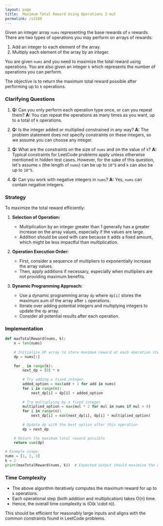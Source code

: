 ```yaml
---
layout: page
title:  Maximum Total Reward Using Operations I-out
permalink: /s3180
---
```


Given an integer array `nums` representing the base rewards of `n` rewards. There are two types of operations you may perform on arrays of rewards:

1. Add an integer to each element of the array.
2. Multiply each element of the array by an integer.

You are given `nums` and you need to maximize the total reward using operations. You are also given an integer `k` which represents the number of operations you can perform. 

The objective is to return the maximum total reward possible after performing up to `k` operations.

### Clarifying Questions

1. **Q:** Can you only perform each operation type once, or can you repeat them?
   **A:** You can repeat the operations as many times as you want, up to a total of `k` operations.

2. **Q:** Is the integer added or multiplied constrained in any way?
   **A:** The problem statement does not specify constraints on these integers, so we assume you can choose any integer.

3. **Q:** What are the constraints on the size of `nums` and on the value of `k`?
   **A:** Typical constraints for LeetCode problems apply unless otherwise mentioned in hidden test cases. However, for the sake of this question, let's assume `n` (the length of `nums`) can be up to `10^5` and `k` can also be up to `10^5`.

4. **Q:** Can you work with negative integers in `nums`?
   **A:** Yes, `nums` can contain negative integers.

### Strategy

To maximize the total reward efficiently:

1. **Selection of Operation:**
   - Multiplication by an integer greater than 1 generally has a greater increase on the array values, especially if the values are large.
   - Addition should be used with care because it adds a fixed amount, which might be less impactful than multiplication.

2. **Operation Execution Order:**
   - First, consider a sequence of multipliers to exponentially increase the array values.
   - Then, apply additions if necessary, especially when multipliers are not providing maximum benefits.

3. **Dynamic Programming Approach:**
   - Use a dynamic programming array `dp` where `dp[i]` stores the maximum sum of the array after `i` operations.
   - Iterate over adding potential integers and multiplying integers to update the `dp` array.
   - Consider all potential results after each operation.

### Implementation

```python
def maxTotalReward(nums, k):
    n = len(nums)
    
    # Initialize DP array to store maximum reward at each operation step.
    dp = nums[:]
    
    for _ in range(k):
        next_dp = [0] * n
        
        # Try adding a fixed integer
        added_option = max(add + 1 for add in nums)
        for i in range(n):
            next_dp[i] = dp[i] + added_option
        
        # Try multiplying by a fixed integer
        multiplied_option = max(mul * 2 for mul in nums if mul > 0)
        for i in range(n):
            next_dp[i] = max(next_dp[i], dp[i] * multiplied_option)
        
        # Update dp with the best option after this operation
        dp = next_dp
    
    # Return the maximum total reward possible
    return sum(dp)

# Example usage:
nums = [1, 2, 3]
k = 2
print(maxTotalReward(nums, k))  # Expected output should maximize the operations.
```

### Time Complexity

- The above algorithm iteratively computes the maximum reward for up to `k` operations.
- Each operational step (both addition and multiplication) takes O(n) time.
- Hence, the overall time complexity is \(O(k \cdot n)\).

This should be efficient for reasonably large inputs and aligns with the common constraints found in LeetCode problems.